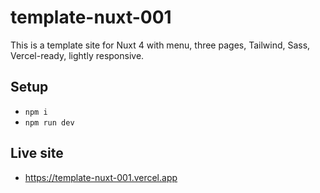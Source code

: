 # template-nuxt-001

This is a template site for Nuxt 4 with menu, three pages, Tailwind, Sass, Vercel-ready, lightly responsive.

## Setup

- `npm i`
- `npm run dev`

## Live site

- https://template-nuxt-001.vercel.app 


